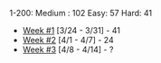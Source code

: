 1-200:
Medium : 102
Easy: 57
Hard: 41

* [Week #1](./progress/week-1.md) [3/24 - 3/31] - 41
* [Week #2](./progress/week-2.md) [4/1 - 4/7] - 24
* [Week #3](./progress/week-3.md) [4/8 - 4/14] - ?

